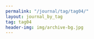 ```yaml
---
permalink: "/journal/tag/tag04/"
layout: journal_by_tag
tag: tag04
header-img: img/archive-bg.jpg
---
```


